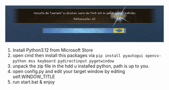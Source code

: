 ![Bildbeschreibung](github/readme.png)

1. Install Python3.12 from Microsoft Store
2. open cmd then install this packages via `pip install pyautogui opencv-python mss keyboard pydirectinput pygetwindow`
3. unpack the zip file in the hdd u installed python, path is up to you.
4. open config.py and edit your target window by editing self.WINDOW_TITLE
5. run start.bat & enjoy
